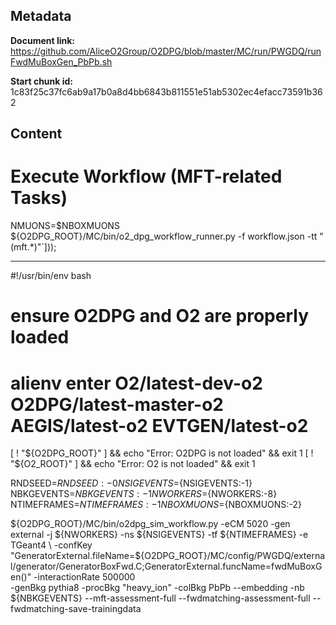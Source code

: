 ## Metadata

**Document link:** https://github.com/AliceO2Group/O2DPG/blob/master/MC/run/PWGDQ/runFwdMuBoxGen_PbPb.sh

**Start chunk id:** 1c83f25c37fc6ab9a17b0a8d4bb6843b811551e51ab5302ec4efacc73591b362

## Content

# Execute Workflow (MFT-related Tasks)
NMUONS=$NBOXMUONS ${O2DPG_ROOT}/MC/bin/o2_dpg_workflow_runner.py -f workflow.json -tt "(mft.*)"`]));

---

#!/usr/bin/env bash

# ensure O2DPG and O2 are properly loaded
# alienv enter O2/latest-dev-o2 O2DPG/latest-master-o2 AEGIS/latest-o2 EVTGEN/latest-o2
[ ! "${O2DPG_ROOT}" ] && echo "Error: O2DPG is not loaded" && exit 1
[ ! "${O2_ROOT}" ] && echo "Error: O2 is not loaded" && exit 1



RNDSEED=${RNDSEED:-0}
NSIGEVENTS=${NSIGEVENTS:-1}
NBKGEVENTS=${NBKGEVENTS:-1}
NWORKERS=${NWORKERS:-8}
NTIMEFRAMES=${NTIMEFRAMES:-1}
NBOXMUONS=${NBOXMUONS:-2}

${O2DPG_ROOT}/MC/bin/o2dpg_sim_workflow.py -eCM 5020 -gen external -j ${NWORKERS} -ns ${NSIGEVENTS} -tf ${NTIMEFRAMES} -e TGeant4 \
	-confKey "GeneratorExternal.fileName=${O2DPG_ROOT}/MC/config/PWGDQ/external/generator/GeneratorBoxFwd.C;GeneratorExternal.funcName=fwdMuBoxGen()" -interactionRate 500000  \
        -genBkg pythia8 -procBkg "heavy_ion" -colBkg PbPb --embedding -nb ${NBKGEVENTS} --mft-assessment-full --fwdmatching-assessment-full --fwdmatching-save-trainingdata